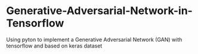 # Generative-Adversarial-Network-in-Tensorflow
Using pyton to implement a Generative Adversarial Network (GAN) with tensorflow and based on keras dataset
